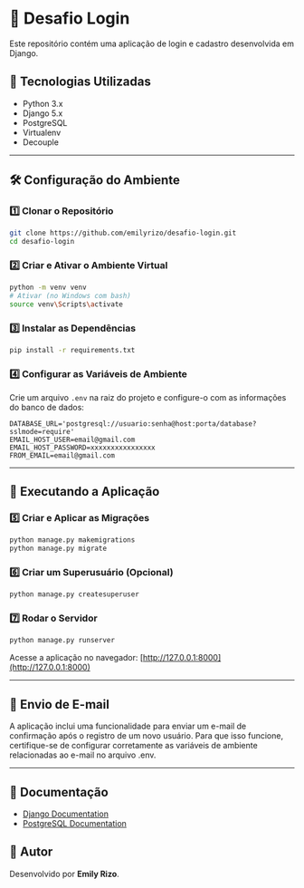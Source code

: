 # 🚀 Desafio Login

Este repositório contém uma aplicação de login e cadastro desenvolvida em Django.

## 📌 Tecnologias Utilizadas

- Python 3.x
- Django 5.x
- PostgreSQL
- Virtualenv
- Decouple

---

## 🛠️ Configuração do Ambiente

### 1️⃣ Clonar o Repositório

```bash
git clone https://github.com/emilyrizo/desafio-login.git
cd desafio-login
```

### 2️⃣ Criar e Ativar o Ambiente Virtual

```bash
python -m venv venv
# Ativar (no Windows com bash)
source venv\Scripts\activate
```

### 3️⃣ Instalar as Dependências

```bash
pip install -r requirements.txt
```

### 4️⃣ Configurar as Variáveis de Ambiente

Crie um arquivo `.env` na raiz do projeto e configure-o com as informações do banco de dados:

```env
DATABASE_URL='postgresql://usuario:senha@host:porta/database?sslmode=require'
EMAIL_HOST_USER=email@gmail.com
EMAIL_HOST_PASSWORD=xxxxxxxxxxxxxxxx
FROM_EMAIL=email@gmail.com
```
---

## 🚀 Executando a Aplicação

### 5️⃣ Criar e Aplicar as Migrações

```bash
python manage.py makemigrations
python manage.py migrate
```

### 6️⃣ Criar um Superusuário (Opcional)

```bash
python manage.py createsuperuser
```

### 7️⃣ Rodar o Servidor

```bash
python manage.py runserver
```

Acesse a aplicação no navegador: [http://127.0.0.1:8000](http://127.0.0.1:8000)

---

## 📧 Envio de E-mail

A aplicação inclui uma funcionalidade para enviar um e-mail de confirmação após o registro de um novo usuário. Para que isso funcione, certifique-se de configurar corretamente as variáveis de ambiente relacionadas ao e-mail no arquivo .env.

---

## 📖 Documentação

- [Django Documentation](https://docs.djangoproject.com/en/5.0/)
- [PostgreSQL Documentation](https://www.postgresql.org/docs/)

## 📌 Autor

Desenvolvido por **Emily Rizo**.
